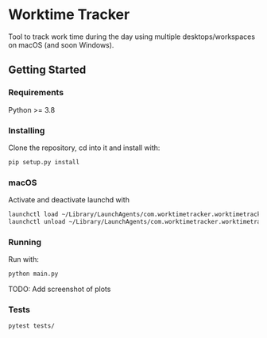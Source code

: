# Worktime Tracker

Tool to track work time during the day using multiple desktops/workspaces on macOS (and soon Windows).

## Getting Started

### Requirements

Python >= 3.8

### Installing

Clone the repository, cd into it and install with:
```bash
pip setup.py install
```

### macOS

Activate and deactivate launchd with
```bash
launchctl load ~/Library/LaunchAgents/com.worktimetracker.worktimetracker.plist
launchctl unload ~/Library/LaunchAgents/com.worktimetracker.worktimetracker.plist
```

### Running

Run with:
```bash
python main.py
```


TODO: Add screenshot of plots


### Tests

```
pytest tests/
```
